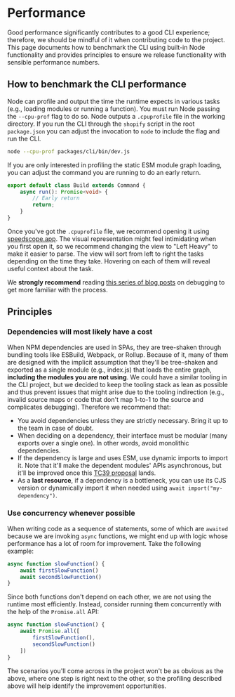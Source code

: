 # Performance

Good performance significantly contributes to a good CLI experience; therefore, we should be mindful of it when contributing code to the project. This page documents how to benchmark the CLI using built-in Node functionality and provides principles to ensure we release functionality with sensible performance numbers.

## How to benchmark the CLI performance

Node can profile and output the time the runtime expects in various tasks (e.g., loading modules or running a function).
You must run Node passing the `--cpu-prof` flag to do so. Node outputs a `.cpuprofile` file in the working directory. If you run the CLI through the `shopify` script in the root `package.json` you can adjust the invocation to `node` to include the flag and run the CLI.

```bash
node --cpu-prof packages/cli/bin/dev.js
```

If you are only interested in profiling the static ESM module graph loading, you can adjust the command you are running to do an early return.

```ts
export default class Build extends Command {
    async run(): Promise<void> {
        // Early return
        return;
    }
}
```

Once you've got the `.cpuprofile` file, we recommend opening it using [speedscope.app](https://speedscope.app).
The visual representation might feel intimidating when you first open it, so we recommend changing the view to "Left Heavy" to make it easier to parse. The view will sort from left to right the tasks depending on the time they take. Hovering on each of them will reveal useful context about the task.

We **strongly recommend** reading [this series of blog posts](https://marvinh.dev/blog/speeding-up-javascript-ecosystem/) on debugging to get more familiar with the process.

## Principles

### Dependencies will most likely have a cost

When NPM dependencies are used in SPAs, they are tree-shaken through bundling tools like ESBuild, Webpack, or Rollup. Because of it, many of them are designed with the implicit assumption that they'll be tree-shaken and exported as a single module (e.g., index.js) that loads the entire graph, **including the modules you are not using**. We could have a similar tooling in the CLI project, but we decided to keep the tooling stack as lean as possible and thus prevent issues that might arise due to the tooling indirection (e.g., invalid source maps or code that don't map 1-to-1 to the source and complicates debugging). Therefore we recommend that:

- You avoid dependencies unless they are strictly necessary. Bring it up to the team in case of doubt.
- When deciding on a dependency, their interface must be modular (many exports over a single one). In other words, avoid monolithic dependencies.
- If the dependency is large and uses ESM, use dynamic imports to import it. Note that it'll make the dependent modules' APIs asynchronous, but it'll be improved once this [TC39 proposal](https://github.com/tc39/proposal-defer-import-eval) lands.
- As a **last resource**, if a dependency is a bottleneck, you can use its CJS version or dynamically import it when needed using `await import("my-dependency")`.

### Use concurrency whenever possible

When writing code as a sequence of statements, some of which are `awaited` because we are invoking `async` functions, we might end up with logic whose performance has a lot of room for improvement. Take the following example:

```js
async function slowFunction() {
    await firstSlowFunction()
    await secondSlowFunction()
}
```

Since both functions don't depend on each other, we are not using the runtime most efficiently. Instead, consider running them concurrently with the help of the `Promise.all` API:

```js
async function slowFunction() {
    await Promise.all([
        firstSlowFunction(),
        secondSlowFunction()
    ])
}
```

The scenarios you'll come across in the project won't be as obvious as the above, where one step is right next to the other, so the profiling described above will help identify the improvement opportunities.

